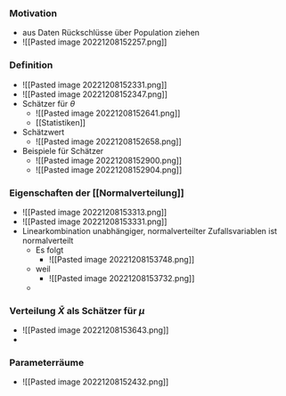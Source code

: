 ### Motivation
+ aus Daten Rückschlüsse über Population ziehen
+ ![[Pasted image 20221208152257.png]]

### Definition
+ ![[Pasted image 20221208152331.png]]
+ ![[Pasted image 20221208152347.png]]
+ Schätzer für $\theta$
	+ ![[Pasted image 20221208152641.png]]
	+ [[Statistiken]]
+ Schätzwert
	+ ![[Pasted image 20221208152658.png]]
+ Beispiele für Schätzer
	+ ![[Pasted image 20221208152900.png]]
	+ ![[Pasted image 20221208152904.png]]

### Eigenschaften der [[Normalverteilung]]
+ ![[Pasted image 20221208153313.png]]
+ ![[Pasted image 20221208153331.png]]
+ Linearkombination unabhängiger, normalverteilter Zufallsvariablen ist normalverteilt
	+ Es folgt
		+ ![[Pasted image 20221208153748.png]]
	+ weil
		+ ![[Pasted image 20221208153732.png]]
	+ 

### Verteilung $\bar{X}$ als Schätzer für $\mu$
+ ![[Pasted image 20221208153643.png]]
+ 

### Parameterräume
+ ![[Pasted image 20221208152432.png]]